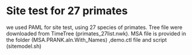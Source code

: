 # Site test for 27 primates
we used PAML for site test, using 27 species of primates. Tree file were downloaded from TimeTree (primates_27list.nwk). MSA file is provided in the folder (MSA.PRANK.aln.With_Names) ,demo.ctl file and script (sitemodel.sh) 
